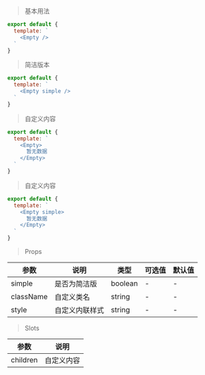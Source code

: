 > 基本用法

```js
export default {
  template: `
    <Empty />
  `
}
```

> 简洁版本

```js
export default {
  template: `
    <Empty simple />
  `
}
```

> 自定义内容

```js
export default {
  template: `
    <Empty>
      暂无数据
    </Empty>
  `
}
```

> 自定义内容

```js
export default {
  template: `
    <Empty simple>
      暂无数据
    </Empty>
  `
}
```

> Props

参数 | 说明 | 类型 | 可选值 | 默认值
---|---|---|---|---
simple | 是否为简洁版 | boolean | - | -
className | 自定义类名 | string | - | -
style | 自定义内联样式 | string | - | -

> Slots

参数 | 说明
---|---
children | 自定义内容